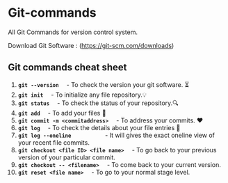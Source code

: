 # Git-commands
All Git Commands for version control system. 

Download Git Software : (https://git-scm.com/downloads)

## Git commands cheat sheet

1.  **`git --version`**                             &emsp;- To check the version your git software. ⏳
2.  **`git init`**                                  &emsp;- To initialize any file repository.💡
3.  **`git status`**                                &emsp;- To check the status of your repository.🔍
4.  **`git add`**                                   &emsp;- To add your files 📂 
5.  **`git commit -m <commitaddress>`**             &emsp;- To address your commits. ❤
6.  **`git log`**                                   &emsp;- To check the details about your file entries 📑
7.  **`git log --oneline`**&emsp;&emsp;&emsp;&emsp;&nbsp;                         &emsp;- It will gives the exact oneline view of your recent file commits.
8.  **`git checkout <file ID> <file name>`**        &emsp;- To go back to your previous version of your particular commit.
9.  **`git checkout -- <filename>`**                &emsp;- To come back to your current version.
10. **`git reset <file name>`**                     &emsp;- To go to your normal stage level.
